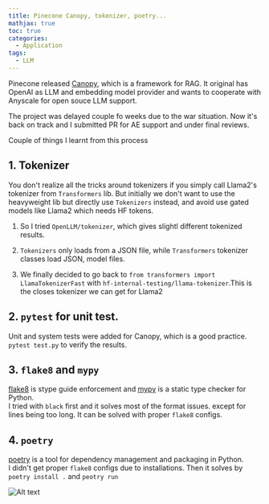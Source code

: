 ```yaml
---
title: Pinecone Canopy, tokenizer, poetry...
mathjax: true
toc: true
categories:
  - Application
tags:
  - LLM
---
```

Pinecone released [Canopy](https://github.com/pinecone-io/canopy), which is a framework for RAG. It original has OpenAI as LLM and embedding model provider and wants to cooperate with Anyscale for open souce LLM support. 

The project was delayed couple fo weeks due to the war situation. Now it's back on track and I submitted PR for AE support and under final reviews.

Couple of things I learnt from this process
## 1. Tokenizer  
You don't realize all the tricks around tokenizers if you simply call Llama2's tokenizer from `Transformers` lib. But initially we don't want to use the heavyweight lib but directly use `Tokenizers` instead, and avoid use gated models like Llama2 which needs HF tokens.   

1. So I tried `OpenLLM/tokenizer`, which gives slightl different tokenized results.

2. `Tokenizers` only loads from a JSON file, while `Transformers` tokenizer classes load JSON, model files. 

3. We finally decided to go back to `from transformers import LlamaTokenizerFast` with `hf-internal-testing/llama-tokenizer`.This is the closes tokenizer we can get for Llama2  
## 2. `pytest` for unit test.
Unit and system tests were added for Canopy, which is a good practice.  
`pytest test.py` to verify the results.    
## 3. `flake8` and `mypy`  
[flake8](https://flake8.pycqa.org/en/latest/) is stype guide enforcement and [mypy](https://mypy.readthedocs.io/en/stable/#) is a static type checker for Python.  
I tried with `black` first and it solves most of the format issues. except for lines being too long. It can be solved with proper `flake8` configs.
## 4. `poetry`  
[poetry](https://python-poetry.org/docs/) is  a tool for dependency management and packaging in Python.  
I didn't get proper `flake8` configs due to installations. Then it solves by `poetry install .` and `peotry run`


![Alt text](/assets/images/23-11-20-Pinecone-Canopy_files/none.png)

